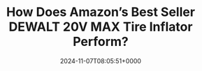 ---
title: "How Does Amazon’s Best Seller DEWALT 20V MAX Tire Inflator Perform?"
description: "Today, I’m excited to introduce the DEWALT 20V MAX Tire Inflator (DCC020IB), let's see how this Amazon's best seller performs."
image: "images/post/2024/11/image-2.png"
date: "2024-11-07T08:05:51+0000"
categories: ["Reviews"]
tags: ["Amazon", "DEWALT 20V MAX Tire Inflator", "tire inflator"]
type: "regular" # available types: [featured/regular]
draft: false
sitemapExclude: false
---